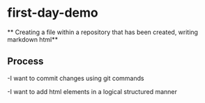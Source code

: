 # first-day-demo
** Creating a file within a repository that has been created, writing markdown html**
## Process 
-I want to commit changes using git commands 

-I want to add html elements in a logical structured manner
